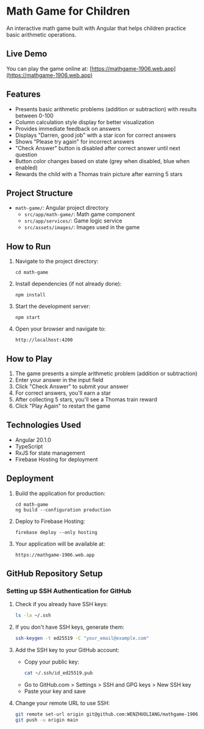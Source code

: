 # Math Game for Children

An interactive math game built with Angular that helps children practice basic arithmetic operations.

## Live Demo

You can play the game online at: [https://mathgame-1906.web.app](https://mathgame-1906.web.app)

## Features

- Presents basic arithmetic problems (addition or subtraction) with results between 0-100
- Column calculation style display for better visualization
- Provides immediate feedback on answers
- Displays "Darren, good job" with a star icon for correct answers
- Shows "Please try again" for incorrect answers
- "Check Answer" button is disabled after correct answer until next question
- Button color changes based on state (grey when disabled, blue when enabled)
- Rewards the child with a Thomas train picture after earning 5 stars

## Project Structure

- `math-game/`: Angular project directory
  - `src/app/math-game/`: Math game component
  - `src/app/services/`: Game logic service
  - `src/assets/images/`: Images used in the game

## How to Run

1. Navigate to the project directory:
   ```
   cd math-game
   ```

2. Install dependencies (if not already done):
   ```
   npm install
   ```

3. Start the development server:
   ```
   npm start
   ```

4. Open your browser and navigate to:
   ```
   http://localhost:4200
   ```

## How to Play

1. The game presents a simple arithmetic problem (addition or subtraction)
2. Enter your answer in the input field
3. Click "Check Answer" to submit your answer
4. For correct answers, you'll earn a star
5. After collecting 5 stars, you'll see a Thomas train reward
6. Click "Play Again" to restart the game

## Technologies Used

- Angular 20.1.0
- TypeScript
- RxJS for state management
- Firebase Hosting for deployment

## Deployment

1. Build the application for production:
   ```
   cd math-game
   ng build --configuration production
   ```

2. Deploy to Firebase Hosting:
   ```
   firebase deploy --only hosting
   ```

3. Your application will be available at:
   ```
   https://mathgame-1906.web.app
   ```

## GitHub Repository Setup

### Setting up SSH Authentication for GitHub

1. Check if you already have SSH keys:
   ```bash
   ls -la ~/.ssh
   ```

2. If you don't have SSH keys, generate them:
   ```bash
   ssh-keygen -t ed25519 -C "your_email@example.com"
   ```

3. Add the SSH key to your GitHub account:
   - Copy your public key: 
     ```bash
     cat ~/.ssh/id_ed25519.pub
     ```
   - Go to GitHub.com > Settings > SSH and GPG keys > New SSH key
   - Paste your key and save

4. Change your remote URL to use SSH:
   ```bash
   git remote set-url origin git@github.com:WENZHUOLIANG/mathgame-1906.git
   git push -u origin main
   ```
